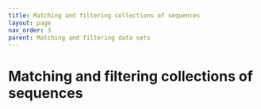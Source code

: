 ```yaml
---
title: Matching and filtering collections of sequences
layout: page
nav_order: 3
parent: Matching and filtering data sets
---
```



# Matching and filtering collections of sequences
